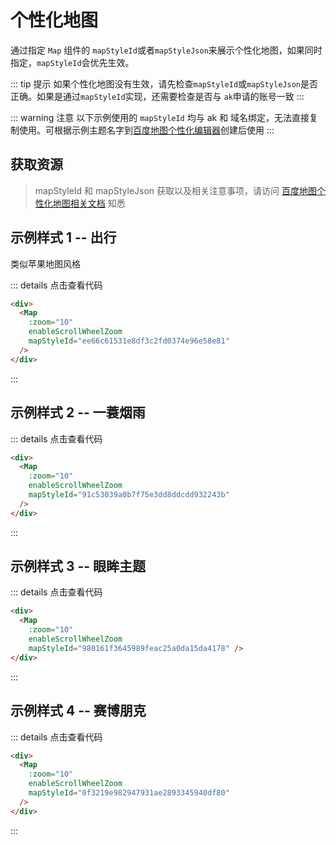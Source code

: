 # 个性化地图

通过指定 `Map` 组件的 `mapStyleId`或者`mapStyleJson`来展示个性化地图，如果同时指定，`mapStyleId`会优先生效。

::: tip 提示
如果个性化地图没有生效，请先检查`mapStyleId`或`mapStyleJson`是否正确。如果是通过`mapStyleId`实现，还需要检查是否与 `ak`申请的账号一致
:::

::: warning 注意
以下示例使用的 `mapStyleId` 均与 ak 和 域名绑定，无法直接复制使用。可根据示例主题名字到[百度地图个性化编辑器](https://lbsyun.baidu.com/apiconsole/custommap)创建后使用
:::

## 获取资源

> mapStyleId 和 mapStyleJson 获取以及相关注意事项，请访问 [百度地图个性化地图相关文档](https://lbsyun.baidu.com/index.php?title=jspopularGL/guide/custom#service-page-anchor3) 知悉

## 示例样式 1 -- 出行

类似苹果地图风格

<div>
  <Map 
    :zoom="10"
    enableScrollWheelZoom
    mapStyleId='ee66c61531e8df3c2fd0374e96e58e81'
  />
</div>

::: details 点击查看代码

<!-- prettier-ignore -->
```html
<div>
  <Map 
    :zoom="10"
    enableScrollWheelZoom
    mapStyleId="ee66c61531e8df3c2fd0374e96e58e81" 
  />
</div>
```

:::

## 示例样式 2 -- 一蓑烟雨

<div>
  <Map 
    :zoom="10"
    enableScrollWheelZoom 
    mapStyleId='91c53039a0b7f75e3dd8ddcdd932243b' 
  />
</div>

::: details 点击查看代码

<!-- prettier-ignore -->
```html
<div>
  <Map 
    :zoom="10"
    enableScrollWheelZoom
    mapStyleId="91c53039a0b7f75e3dd8ddcdd932243b" 
  />
</div>
```

:::

## 示例样式 3 -- 眼眸主题

<div>
  <Map 
    :zoom="10"
    enableScrollWheelZoom
    mapStyleId='980161f3645989feac25a0da15da4178'
  />
</div>

::: details 点击查看代码

<!-- prettier-ignore -->
```html
<div>
  <Map 
    :zoom="10"
    enableScrollWheelZoom 
    mapStyleId="980161f3645989feac25a0da15da4178" />
</div>
```

:::

## 示例样式 4 -- 赛博朋克

<div>
  <Map 
    :zoom="10"
    enableScrollWheelZoom 
    mapStyleId='0f3219e982947931ae2893345940df80'
  />
</div>

::: details 点击查看代码

<!-- prettier-ignore -->
```html
<div>
  <Map
    :zoom="10"
    enableScrollWheelZoom
    mapStyleId="0f3219e982947931ae2893345940df80" 
  />
</div>
```

:::
